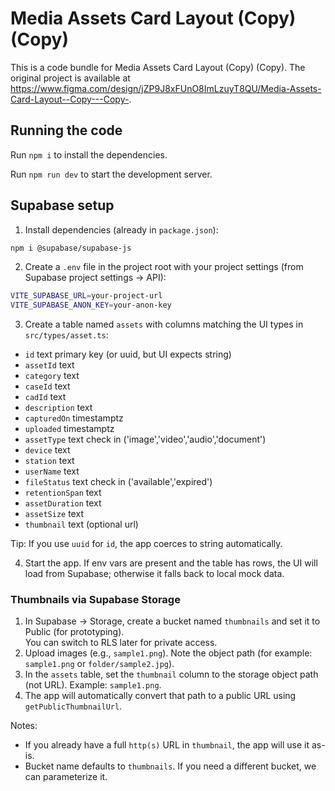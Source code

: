 
  # Media Assets Card Layout (Copy) (Copy)

  This is a code bundle for Media Assets Card Layout (Copy) (Copy). The original project is available at https://www.figma.com/design/jZP9J8xFUnO8ImLzuyT8QU/Media-Assets-Card-Layout--Copy---Copy-.

  ## Running the code

  Run `npm i` to install the dependencies.

  Run `npm run dev` to start the development server.
  
  ## Supabase setup
  
  1. Install dependencies (already in `package.json`):
  
  ```bash
  npm i @supabase/supabase-js
  ```
  
  2. Create a `.env` file in the project root with your project settings (from Supabase project settings → API):
  
  ```bash
  VITE_SUPABASE_URL=your-project-url
  VITE_SUPABASE_ANON_KEY=your-anon-key
  ```
  
  3. Create a table named `assets` with columns matching the UI types in `src/types/asset.ts`:
  
  - `id` text primary key (or uuid, but UI expects string)
  - `assetId` text
  - `category` text
  - `caseId` text
  - `cadId` text
  - `description` text
  - `capturedOn` timestamptz
  - `uploaded` timestamptz
  - `assetType` text check in ('image','video','audio','document')
  - `device` text
  - `station` text
  - `userName` text
  - `fileStatus` text check in ('available','expired')
  - `retentionSpan` text
  - `assetDuration` text
  - `assetSize` text
  - `thumbnail` text (optional url)
  
  Tip: If you use `uuid` for `id`, the app coerces to string automatically.
  
  4. Start the app. If env vars are present and the table has rows, the UI will load from Supabase; otherwise it falls back to local mock data.

  ### Thumbnails via Supabase Storage
  
  1. In Supabase → Storage, create a bucket named `thumbnails` and set it to Public (for prototyping).  
     You can switch to RLS later for private access.
  2. Upload images (e.g., `sample1.png`). Note the object path (for example: `sample1.png` or `folder/sample2.jpg`).
  3. In the `assets` table, set the `thumbnail` column to the storage object path (not URL). Example: `sample1.png`.
  4. The app will automatically convert that path to a public URL using `getPublicThumbnailUrl`.

  Notes:
  - If you already have a full `http(s)` URL in `thumbnail`, the app will use it as-is.
  - Bucket name defaults to `thumbnails`. If you need a different bucket, we can parameterize it.
  